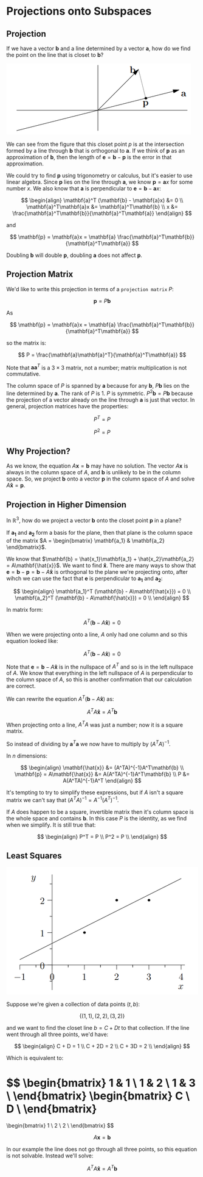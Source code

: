 # Projections onto Subspaces

## Projection

If we have a vector $\mathbf{b}$ and a line determined by a vector $\mathbf{a}$, how do we find the point on the line that is closet to $\mathbf{b}$?

![projection](images/projection/proj_2d.png)

We can see from the figure that this closet point $p$ is at the intersection formed by a line through $\mathbf{b}$ that is orthogonal to $\mathbf{a}$. If we think of $\mathbf{p}$ as an approximation of $\mathbf{b}$, then the length of $\mathbf{e} = \mathbf{b} - \mathbf{p}$ is the error in that approximation.

We could try to find $\mathbf{p}$ using trigonometry or calculus, but it's easier to use linear algebra. Since $\mathbf{p}$ lies on the line through $\mathbf{a}$, we know $\mathbf{p} = \mathbf{a}x$ for some number $x$. We also know that $\mathbf{a}$ is perpendicular to $\mathbf{e} = \mathbf{b} - \mathbf{a}x$:

$$
\begin{align}
\mathbf{a}^T (\mathbf{b} - \mathbf{a}x) &= 0 \\
\mathbf{a}^T\mathbf{a}x &= \mathbf{a}^T\mathbf{b} \\
x &= \frac{\mathbf{a}^T\mathbf{b}}{\mathbf{a}^T\mathbf{a}}
\end{align}
$$

and

$$
\mathbf{p} = \mathbf{a}x = \mathbf{a} \frac{\mathbf{a}^T\mathbf{b}}{\mathbf{a}^T\mathbf{a}}
$$

Doubling $\mathbf{b}$ will double $\mathbf{p}$, doubling $\mathbf{a}$ does not affect $\mathbf{p}$.

## Projection Matrix

We'd like to write this projection in terms of a `projection matrix` $P$:

$$
\mathbf{p} = P\mathbf{b}
$$

As

$$
\mathbf{p} = \mathbf{a}x = \mathbf{a} \frac{\mathbf{a}^T\mathbf{b}}{\mathbf{a}^T\mathbf{a}}
$$

so the matrix is:

$$
P = \frac{\mathbf{a}\mathbf{a}^T}{\mathbf{a}^T\mathbf{a}}
$$

Note that $\mathbf{a}\mathbf{a}^T$ is a $3 \times 3$ matrix, not a number; matrix multiplication is not commutative.

The column space of $P$ is spanned by $\mathbf{a}$ because for any $\mathbf{b}$, $P\mathbf{b}$ lies on the line determined by $\mathbf{a}$. The rank of $P$ is $1$. $P$ is symmetric. $P^2\mathbf{b} = P\mathbf{b}$ because the projection of a vector already on the line through $\mathbf{a}$ is just that vector. In general, projection matrices have the properties:

$$
P^T = P
$$

$$
P^2 = P
$$

## Why Projection?
As we know, the equation $A\mathbf{x} = \mathbf{b}$ may have no solution. The vector $A\mathbf{x}$ is always in the column space of $A$, and $\mathbf{b}$ is unlikely to be in the column space. So, we project $\mathbf{b}$ onto a vector $\mathbf{p}$ in the column space of $A$ and solve $A\mathbf{\hat{x}} = \mathbf{p}$.

## Projection in Higher Dimension
In $\mathbb{R}^3$, how do we project a vector $\mathbf{b}$ onto the closet point $\mathbf{p}$ in a plane?

If $\mathbf{a_1}$ and $\mathbf{a_2}$ form a basis for the plane, then that plane is the column space of the matrix $A = \begin{bmatrix} \mathbf{a_1} & \mathbf{a_2} \end{bmatrix}$.

We know that $\mathbf{b} = \hat{x_1}\mathbf{a_1} + \hat{x_2}\mathbf{a_2} = A\mathbf{\hat{x}}$. We want to find $\mathbf{\hat{x}}$. There are many ways to show that $\mathbf{e} = \mathbf{b} - \mathbf{p} = \mathbf{b} - A\mathbf{\hat{x}}$ is orthogonal to the plane we're projecting onto, after wihch we can use the fact that $\mathbf{e}$ is perpendicular to $\mathbf{a_1}$ and $\mathbf{a_2}$:

$$
\begin{align}
\mathbf{a_1}^T (\mathbf{b} - A\mathbf{\hat{x}}) = 0 \\
\mathbf{a_2}^T (\mathbf{b} - A\mathbf{\hat{x}}) = 0 \\
\end{align}
$$

In matrix form:

$$
A^T (\mathbf{b} - A \mathbf{\hat{x}}) = 0
$$

When we were projecting onto a line, $A$ only had one column and so this equation looked like: 

$$
A^T (\mathbf{b} - A \mathbf{\hat{x}}) = 0
$$

Note that $\mathbf{e} = \mathbf{b} - A\mathbf{\hat{x}}$ is in the nullspace of $A^T$ and so is in the left nullspace of $A$. We know that everything in the left nullspace of $A$ is perpendicular to the column space of $A$, so this is another confirmation that our calculation are correct.

We can rewrite the equation $A^T(\mathbf{b} - A\mathbf{\hat{x}})$ as:

$$
A^TA\mathbf{\hat{x}} = A^T \mathbf{b}
$$

When projecting onto a line, $A^TA$ was just a number; now it is a square matrix.

So instead of dividing by $\mathbf{a}^T\mathbf{a}$ we now have to multiply by $(A^TA)^{-1}$.

In $n$ dimensions:

$$
\begin{align}
\mathbf{\hat{x}} &= (A^TA)^{-1}A^T\mathbf{b} \\
\mathbf{p} = A\mathbf{\hat{x}} &= A(A^TA)^{-1}A^T\mathbf{b} \\
P &= A(A^TA)^{-1}A^T
\end{align}
$$

It's tempting to try to simplify these expressions, but if $A$ isn't a square matrix we can't say that $(A^TA)^{-1} = A^{-1}(A^T)^{-1}$.

If $A$ does happen to be a square, invertible matrix then it's column space is the whole space and contains $\mathbf{b}$. In this case $P$ is the identity, as we find when we simplify. It is still true that:

$$
\begin{align}
P^T = P \\
P^2 = P \\
\end{align}
$$

## Least Squares

![least square](images/projection/least_square.png)

Suppose we're given a collection of data points $(t, b)$:

$$
\{(1, 1), (2, 2), (3, 2)\}
$$

and we want to find the closet line $b = C + Dt$ to that collection. If the line went through all three points, we'd have:

$$
\begin{align}
C + D = 1 \\
C + 2D = 2 \\
C + 3D = 2 \\
\end{align}
$$

Which is equivalent to:

$$
\begin{bmatrix}
1 & 1 \\
1 & 2 \\
1 & 3 \\
\end{bmatrix}
\begin{bmatrix}
C \\
D \\
\end{bmatrix}
=
\begin{bmatrix}
1 \\
2 \\
2 \\
\end{bmatrix}
$$

$$
A \mathbf{x} = \mathbf{b}
$$

In our example the line does not go through all three points, so this equation is not solvable. Instead we'll solve:

$$
A^TA\mathbf{\hat{x}} = A^T \mathbf{b}
$$
